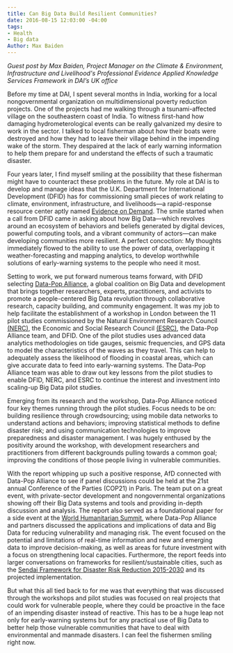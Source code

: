 ```yaml
---
title: Can Big Data Build Resilient Communities?
date: 2016-08-15 12:03:00 -04:00
tags:
- Health
- Big data
Author: Max Baiden
---
```


*Guest post by Max Baiden, Project Manager on the Climate & Environment, Infrastructure and Livelihood's Professional Evidence Applied Knowledge Services Framework in DAI’s UK office*

Before my time at DAI, I spent several months in India, working for a local nongovernmental organization on multidimensional poverty reduction projects. One of the projects had me walking through a tsunami-affected village on the southeastern coast of India. To witness first-hand how damaging hydrometerological events can be really galvanized my desire to work in the sector. I talked to local fisherman about how their boats were destroyed and how they had to leave their village behind in the impending wake of the storm. They despaired at the lack of early warning information to help them prepare for and understand the effects of such a traumatic disaster.

<!--more-->

Four years later, I find myself smiling at the possibility that these fisherman might have to counteract these problems in the future. My role at DAI is to develop and manage ideas that the U.K. Department for International Development (DFID) has for commissioning small pieces of work relating to climate, environment, infrastructure, and livelihoods—a rapid-response resource center aptly named [Evidence on Demand](http://www.evidenceondemand.info/homepage.aspx). The smile started when a call from DFID came in asking about how Big Data—which revolves around an ecosystem of behaviors and beliefs generated by digital devices, powerful computing tools, and a vibrant community of actors—can make developing communities more resilient. A perfect concoction: My thoughts immediately flowed to the ability to use the power of data, overlapping it weather-forecasting and mapping analytics, to develop worthwhile solutions of early-warning systems to the people who need it most.

Setting to work, we put forward numerous teams forward, with DFID selecting [Data-Pop Alliance](http://datapopalliance.org/), a global coalition on Big Data and development that brings together researchers, experts, practitioners, and activists to promote a people-centered Big Data revolution through collaborative research, capacity building, and community engagement. It was my job to help facilitate the establishment of a workshop in London between the 11 pilot studies commissioned by the Natural Environment Research Council [(NERC)](http://www.nerc.ac.uk/), the Economic and Social Research Council [(ESRC)](http://www.esrc.ac.uk/), the Data-Pop Alliance team, and DFID. One of the pilot studies uses advanced data analytics methodologies on tide gauges, seismic frequencies, and GPS data to model the characteristics of the waves as they travel. This can help to adequately assess the likelihood of flooding in coastal areas, which can give accurate data to feed into early-warning systems. The Data-Pop Alliance team was able to draw out key lessons from the pilot studies to enable DFID, NERC, and ESRC to continue the interest and investment into scaling-up Big Data pilot studies.

Emerging from its research and the workshop, Data-Pop Alliance noticed four key themes running through the pilot studies. Focus needs to be on: building resilience through crowdsourcing; using mobile data networks to understand actions and behaviors; improving statistical methods to define disaster risk; and using communication technologies to improve preparedness and disaster management. I was hugely enthused by the positivity around the workshop, with development researchers and practitioners from different backgrounds pulling towards a common goal; improving the conditions of those people living in vulnerable communities.

With the report whipping up such a positive response, AfD connected with Data-Pop Alliance to see if panel discussions could be held at the 21st annual Conference of the Parties (COP21) in Paris. The team put on a great event, with private-sector development and nongovernmental organizations showing off their Big Data systems and tools and providing in-depth discussion and analysis. The report also served as a foundational paper for a side event at the [World Humanitarian Summit](https://www.worldhumanitariansummit.org/), where Data-Pop Alliance and partners discussed the applications and implications of data and Big Data for reducing vulnerability and managing risk. The event focused on the potential and limitations of real-time information and new and emerging data to improve decision-making, as well as areas for future investment with a focus on strengthening local capacities. Furthermore, the report feeds into larger conversations on frameworks for resilient/sustainable cities, such as the [Sendai Framework for Disaster Risk Reduction 2015-2030](http://www.preventionweb.net/files/43291_sendaiframeworkfordrren.pdf) and its projected implementation.

But what this all tied back to for me was that everything that was discussed through the workshops and pilot studies was focused on real projects that could work for vulnerable people, where they could be proactive in the face of an impending disaster instead of reactive. This has to be a huge leap not only for early-warning systems but for any practical use of Big Data to better help those vulnerable communities that have to deal with environmental and manmade disasters. I can feel the fishermen smiling right now.
